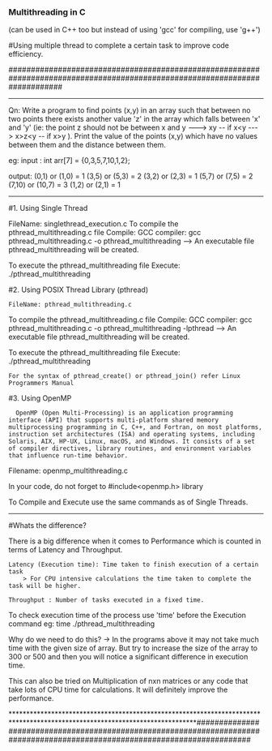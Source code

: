 ### Multithreading in C 
(can be used in C++ too but instead of using 'gcc' for compiling, use 'g++')


#Using multiple thread to complete a certain task to improve code efficiency.

############################################################################################################################
****************************************************************************************************************************

Qn: Write a program to find points (x,y) in an array such that between no two points there exists another value 'z' in the array which falls between 'x' and 'y' (ie: the point z should not be between x and y --->  x<z>y  -- if x<y
                                                                                     --->  x>z<y  -- if x>y    ).
  Print the value of the points (x,y) which have no values between them and the distance between them.
  
  eg: 
  input : int arr[7] = {0,3,5,7,10,1,2};
  
  output: (0,1) or (1,0) = 1
          (3,5) or (5,3) = 2
          (3,2) or (2,3) = 1
          (5,7) or (7,5) = 2
          (7,10) or (10,7) = 3
          (1,2) or (2,1) = 1
 
***************************************************************************************************************************
 
 
 #1. Using Single Thread
 
  FileName: singlethread_execution.c
  To compile the pthread_multithreading.c file
    Compile:
            GCC compiler: gcc pthread_multithreading.c -o pthread_multithreading
            --> An executable file pthread_multithreading will be created.
      
   To execute the pthread_multithreading file
     Execute: ./pthread_multithreading
     
     
 #2. Using POSIX Thread Library (pthread)
 
    FileName: pthread_multithreading.c
   To compile the pthread_multithreading.c file
    Compile:
            GCC compiler: gcc pthread_multithreading.c -o pthread_multithreading -lpthread 
      --> An executable file pthread_multithreading will be created.
      
   To execute the pthread_multithreading file
    Execute: ./pthread_multithreading
    
    For the syntax of pthread_create() or pthread_join() refer Linux Programmers Manual
   
   
  #3. Using OpenMP
  
      OpenMP (Open Multi-Processing) is an application programming interface (API) that supports multi-platform shared memory multiprocessing programming in C, C++, and Fortran, on most platforms, instruction set architectures (ISA) and operating systems, including Solaris, AIX, HP-UX, Linux, macOS, and Windows. It consists of a set of compiler directives, library routines, and environment variables that influence run-time behavior.
      
   Filename: openmp_multithreading.c
   
   In your code, do not forget to #include<openmp.h> library
   
   To Compile and Execute use the same commands as of Single Threads.
   
   
****************************************************************************************************************************
   #Whats the difference?
   
   There is a big difference when it comes to Performance which is counted in terms of Latency and Throughput.
    
    Latency (Execution time): Time taken to finish execution of a certain task
        > For CPU intensive calculations the time taken to complete the task will be higher.
    
    Throughput : Number of tasks executed in a fixed time.
    
  To check execution time of the process use 'time' before the Execution command
  eg: time ./pthread_multithreading
  
  
  Why do we need to do this?
  -> In the programs above it may not take much time with the given size of array. But try to increase the size of the array to 300 or 500 and then you will notice a significant difference in execution time.
  
  This can also be tried on Multiplication of nxn matrices or any code that take lots of CPU time for calculations. It will definitely improve the performance.
   
   
****************************************************************************************************************************############################################################################################################################
   
   
   
